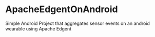 # ApacheEdgentOnAndroid
Simple Android Project that aggregates sensor events on an android wearable using Apache Edgent
